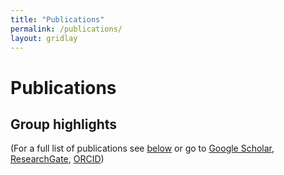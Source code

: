 ```yaml
---
title: "Publications"
permalink: /publications/
layout: gridlay
---
```



# Publications

## Group highlights

(For a full list of publications see [below](#full-list-of-publications) or go to [Google Scholar](https://scholar.google.com/citations?user=JqwKipIAAAAJ&hl=en), 
[ResearchGate](https://www.researcherid.com/rid/D-7763-2012), [ORCID](https://orcid.org/0000-0002-1040-6026))
